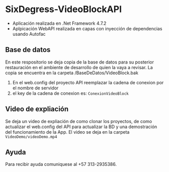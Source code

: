 # SixDegress-VideoBlockAPI

- Aplicación realizada en .Net Framework 4.7.2
- Aplpicación WebAPI realizada en capas con inyección de dependencias usando Autofac

## Base de datos
En este respositorio se deja copia de la base de datos para su posterior restauración en el ambiente de desarrollo de quien la vaya a revisar. La copia se encuentra en la carpeta /BaseDeDatos/VideoBlock.bak

1. En el web.config del proyecto API reemplazar la cadena de conexion por el nombre de servidor
2. el key de la cadena de conexion es: `ConexionVideoBlock`
  

## Video de expliación
Se deja un video de expliación de como clonar los proyectos, de como actualizar el web.config del API para actualizar la BD y una demostración del funcionamiento de la App.
El video se deja en la carpeta `VideoDemo/videoDemo.mp4`


## Ayuda

Para recibir ayuda comuniquese al +57 313-2935386.